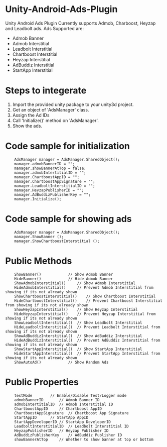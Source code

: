 # Unity-Android-Ads-Plugin
Unity Android Ads Plugin Currently supports Admob, Charboost, Heyzap and Leadbolt ads.
Ads Supported  are:
* Admob Banner
* Admob Interstitial
* Leadbolt Interstitial
* Chartboost Interstitial
* Heyzap Interstitial
* AdBuddiz Interstitial
* StartApp Interstitial

# Steps to integerate
1. Import the provided unity package to your unity3d project.
2. Get an object of 'AdsManager' class.
3. Assign the Ad IDs
4. Call 'Initialize()' method on 'AdsManager'.
5. Show the ads.

# Code sample for initialization
		AdsManager manager = AdsManager.SharedObject();
		manager.admobBannerID = "";
		manager.showBannerAtTop = false;
		manager.admobIntertitialID = "";
		manager.ChartboostAppID = "";
		manager.ChartboostAppSignature = "";
		manager.LeadboltInterstitialID = "";
		manager.HeyzapPublisherID = "";
		manager.AdBuddizPublisherKey = "";
		manager.Initialize();
		
# Code sample for showing ads
		AdsManager manager = AdsManager.SharedObject();
		manager.ShowBanner ();
		manager.ShowChartboostInterstitial ();
		
# Public Methods
		ShowBanner()			// Show Admob Banner
		HideBanner()			// Hide Admob Banner
		ShowAdmobInterstitial()		// Show Admob Interstitial
		HideAdmobInterstitial()		// Prevent Admob Interstitial from showing if its not already shown
		ShowChartboostInterstitial()	// Show Chartboost Interstitial
		HideChartboostInterstitial()	// Prevent Chartboost Interstitial from showing if its not already shown
		ShowHeyzapInterstitial()	// Show Heyzap Interstitial
		HideHeyzapInterstitial()	// Prevent Heyzap Interstitial from showing if its not already shown
		ShowLeadboltInterstitial()	// Show Leadbolt Interstitial
		HideLeadboltInterstitial()	// Prevent Leadbolt Interstitial from showing if its not already shown
		ShowAdBuddizInterstitial()	// Show AdBuddiz Interstitial
		HideAdBuddizInterstitial()	// Prevent AdBuddiz Interstitial from showing if its not already shown
		ShowStartAppInterstitial()	// Show StartApp Interstitial
		HideStartAppInterstitial()	// Prevent StartApp Interstitial from showing if its not already shown
		ShowAutoAd()			// Show Random Ads

# Public Properties
		testMode		// Enable/Disable Test/Logger mode
		admobBannerID		// Admob Banner ID
		admobIntertitialID	// Admob Interstitial ID
		ChartboostAppID		// Chartboost AppID
		ChartboostAppSignature	// Chartboost App Signature
		StartAppID		// StartApp AppID
		StartAppDeveloperID	// StartApp DeveloperID
		LeadboltInterstitialID	// Leadbolt Interstitial ID
		HeyzapPublisherID	// Heyzap Publisher ID
		AdBuddizPublisherKey	// AdBuddiz Publisher ID
		showBannerAtTop		// Whether to show banner at top or bottom
